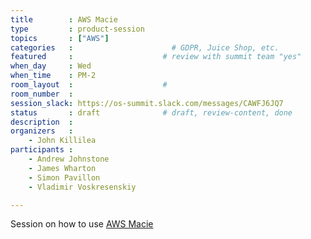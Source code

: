 ```yaml
---
title        : AWS Macie
type         : product-session
topics       : ["AWS"]
categories   :                      # GDPR, Juice Shop, etc.
featured     :                    # review with summit team "yes"
when_day     : Wed
when_time    : PM-2
room_layout  :                    #
room_number  :
session_slack: https://os-summit.slack.com/messages/CAWFJ6JQ7
status       : draft              # draft, review-content, done
description  :
organizers   :
    - John Killilea
participants :
    - Andrew Johnstone
    - James Wharton
    - Simon Pavillon
    - Vladimir Voskresenskiy

---
```


Session on how to use [AWS Macie](https://aws.amazon.com/macie/)

<!-- (add more details about DevSecOps Maturity Model here)

## WHY

(...)

## What

(...)

## Outcomes

(...)

## References

(...) -->
